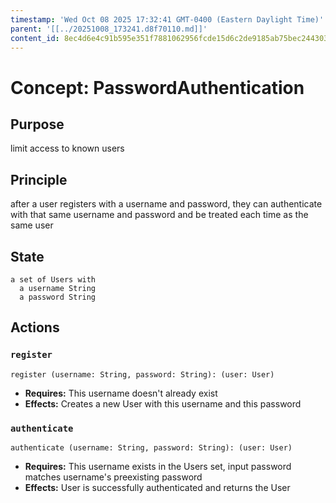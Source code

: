 ```yaml
---
timestamp: 'Wed Oct 08 2025 17:32:41 GMT-0400 (Eastern Daylight Time)'
parent: '[[../20251008_173241.d8f70110.md]]'
content_id: 8ec4d6e4c91b595e351f7881062956fcde15d6c2de9185ab75bec2443033b1eb
---
```


# Concept: PasswordAuthentication

## Purpose

limit access to known users

## Principle

after a user registers with a username and password,
they can authenticate with that same username and password
and be treated each time as the same user

## State

```
a set of Users with
  a username String
  a password String
```

## Actions

### `register`

```
register (username: String, password: String): (user: User)
```

* **Requires:** This username doesn't already exist
* **Effects:** Creates a new User with this username and this password

### `authenticate`

```
authenticate (username: String, password: String): (user: User)
```

* **Requires:** This username exists in the Users set, input password matches username's preexisting password
* **Effects:** User is successfully authenticated and returns the User
